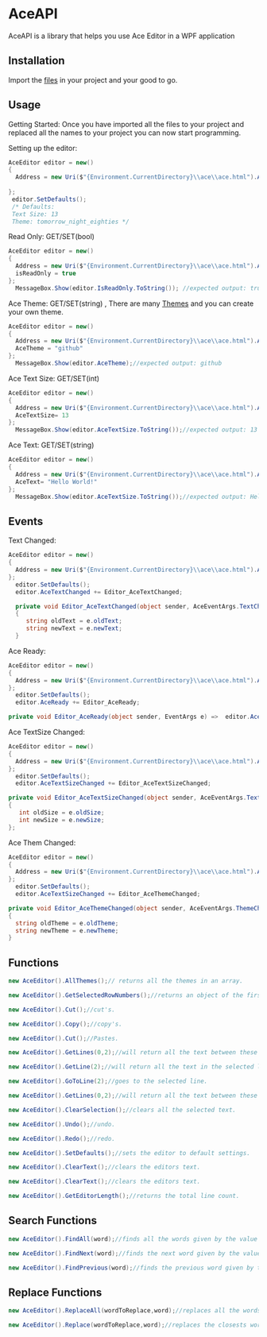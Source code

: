 # AceAPI

AceAPI is a library that helps you use Ace Editor in a WPF application

## Installation

Import the [files](https://google.com) in your project and your good to go.

## Usage

Getting Started:
Once you have imported all the files to your project and replaced all the names to your project 
you can now start programming. 

Setting up the editor:
```csharp
AceEditor editor = new()
{
  Address = new Uri($"{Environment.CurrentDirectory}\\ace\\ace.html").AbsoluteUri,
 
};
 editor.SetDefaults();
 /* Defaults:
 Text Size: 13
 Theme: tomorrow_night_eighties */
```

Read Only: GET/SET(bool)
```csharp
AceEditor editor = new()
{
  Address = new Uri($"{Environment.CurrentDirectory}\\ace\\ace.html").AbsoluteUri,
  isReadOnly = true
};
  MessageBox.Show(editor.IsReadOnly.ToString()); //expected output: true
```

Ace Theme: GET/SET(string) , There are many [Themes](https://github.com/ajaxorg/ace/tree/master/lib/ace/theme) and you can create your own theme.
```csharp
AceEditor editor = new()
{
  Address = new Uri($"{Environment.CurrentDirectory}\\ace\\ace.html").AbsoluteUri,
  AceTheme = "github"
};
  MessageBox.Show(editor.AceTheme);//expected output: github

```

Ace Text Size: GET/SET(int)
```csharp
AceEditor editor = new()
{
  Address = new Uri($"{Environment.CurrentDirectory}\\ace\\ace.html").AbsoluteUri,
  AceTextSize= 13
};
  MessageBox.Show(editor.AceTextSize.ToString());//expected output: 13

```
Ace Text: GET/SET(string)
```csharp
AceEditor editor = new()
{
  Address = new Uri($"{Environment.CurrentDirectory}\\ace\\ace.html").AbsoluteUri,
  AceText= "Hello World!"
};
  MessageBox.Show(editor.AceTextSize.ToString());//expected output: Hello World!
```

## Events
 Text Changed:
```csharp
AceEditor editor = new()
{
  Address = new Uri($"{Environment.CurrentDirectory}\\ace\\ace.html").AbsoluteUri
};
  editor.SetDefaults();
  editor.AceTextChanged += Editor_AceTextChanged;

  private void Editor_AceTextChanged(object sender, AceEventArgs.TextChangedArgs e)
  {
     string oldText = e.oldText;
     string newText = e.newText;
  }

```
Ace Ready:
```csharp
AceEditor editor = new()
{
  Address = new Uri($"{Environment.CurrentDirectory}\\ace\\ace.html").AbsoluteUri
};
  editor.SetDefaults();
  editor.AceReady += Editor_AceReady;

private void Editor_AceReady(object sender, EventArgs e) =>  editor.AceText = "Ready";  

```
Ace TextSize Changed:
```csharp
AceEditor editor = new()
{
  Address = new Uri($"{Environment.CurrentDirectory}\\ace\\ace.html").AbsoluteUri
};
  editor.SetDefaults();
  editor.AceTextSizeChanged += Editor_AceTextSizeChanged;

private void Editor_AceTextSizeChanged(object sender, AceEventArgs.TextSizeChangedArgs e)
{
   int oldSize = e.oldSize;
   int newSize = e.newSize;
};  

```

Ace Them Changed:
```csharp
AceEditor editor = new()
{
  Address = new Uri($"{Environment.CurrentDirectory}\\ace\\ace.html").AbsoluteUri
};
  editor.SetDefaults();
  editor.AceTextSizeChanged += Editor_AceThemeChanged;

private void Editor_AceThemeChanged(object sender, AceEventArgs.ThemeChangedArgs e)
{
  string oldTheme = e.oldTheme;
  string newTheme = e.newTheme;
} 

```

## Functions

```csharp
new AceEditor().AllThemes();// returns all the themes in an array.
```

```csharp
new AceEditor().GetSelectedRowNumbers();//returns an object of the first and last selected lines.
```

```csharp
new AceEditor().Cut();//cut's.
```
```csharp
new AceEditor().Copy();//copy's.
```
```csharp
new AceEditor().Cut();//Pastes.
```
```csharp
new AceEditor().GetLines(0,2);//will return all the text between these two lines.
```
```csharp
new AceEditor().GetLine(2);//will return all the text in the selected line.
```
```csharp
new AceEditor().GoToLine(2);//goes to the selected line.
```
```csharp
new AceEditor().GetLines(0,2);//will return all the text between these two lines.
```
```csharp
new AceEditor().ClearSelection();//clears all the selected text.
```
```csharp
new AceEditor().Undo();//undo.
```
```csharp
new AceEditor().Redo();//redo.
```
```csharp
new AceEditor().SetDefaults();//sets the editor to default settings.
```
```csharp
new AceEditor().ClearText();//clears the editors text.
```
```csharp
new AceEditor().ClearText();//clears the editors text.
```
```csharp
new AceEditor().GetEditorLength();//returns the total line count.
```
## Search Functions
```csharp
new AceEditor().FindAll(word);//finds all the words given by the value and returns the total matches in a number.
```
```csharp
new AceEditor().FindNext(word);//finds the next word given by the value.
```
```csharp
new AceEditor().FindPrevious(word);//finds the previous word given by the value.
```
## Replace Functions
```csharp
new AceEditor().ReplaceAll(wordToReplace,word);//replaces all the words according to the value.
```
```csharp
new AceEditor().Replace(wordToReplace,word);//replaces the closests word according to the value.
```
